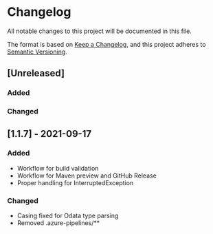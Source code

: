 # Changelog

All notable changes to this project will be documented in this file.

The format is based on [Keep a Changelog](https://keepachangelog.com/en/1.0.0/),
and this project adheres to [Semantic Versioning](https://semver.org/spec/v2.0.0.html).

## [Unreleased]

### Added
### Changed

## [1.1.7] - 2021-09-17 
### Added
- Workflow for build validation
- Workflow for Maven preview and GitHub Release
- Proper handling for InterruptedException
### Changed
- Casing fixed for Odata type parsing
- Removed .azure-pipelines/**
